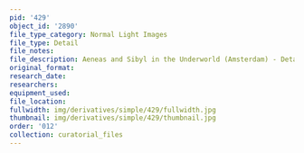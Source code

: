 ```yaml
---
pid: '429'
object_id: '2890'
file_type_category: Normal Light Images
file_type: Detail
file_notes:
file_description: Aeneas and Sibyl in the Underworld (Amsterdam) - Detail 3
original_format:
research_date:
researchers:
equipment_used:
file_location:
fullwidth: img/derivatives/simple/429/fullwidth.jpg
thumbnail: img/derivatives/simple/429/thumbnail.jpg
order: '012'
collection: curatorial_files
---
```

